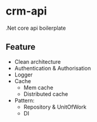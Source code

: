 # crm-api
.Net core api boilerplate

## Feature
* Clean architecture
* Authentication & Authorisation
* Logger
* Cache
  - Mem cache
  - Distributed cache
* Pattern:
  - Repository & UnitOfWork
  - DI

